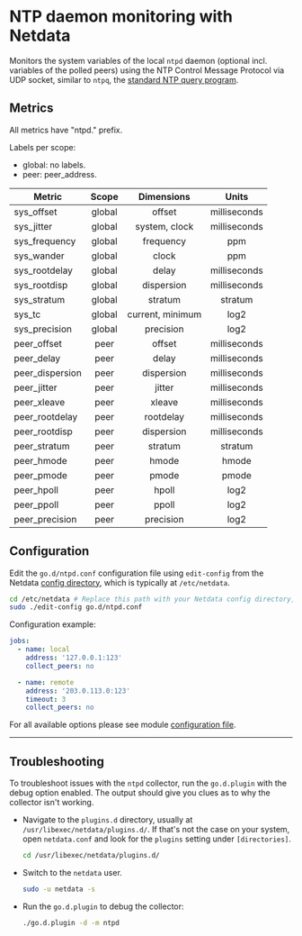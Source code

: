 <!--
title: "NTP daemon monitoring with Netdata"
custom_edit_url: "https://github.com/netdata/go.d.plugin/edit/master/modules/ntpd/README.md"
sidebar_label: "NTP daemon"
learn_status: "Published"
learn_topic_type: "References"
learn_rel_path: "Integrations/Monitor/Apps"
-->

# NTP daemon monitoring with Netdata

Monitors the system variables of the local `ntpd` daemon (optional incl. variables of the polled peers) using the NTP
Control Message Protocol via UDP socket, similar to `ntpq`,
the [standard NTP query program](http://doc.ntp.org/current-stable/ntpq.html).

## Metrics

All metrics have "ntpd." prefix.

Labels per scope:

- global: no labels.
- peer: peer_address.

| Metric          | Scope  |    Dimensions    |    Units     |
|-----------------|:------:|:----------------:|:------------:|
| sys_offset      | global |      offset      | milliseconds |
| sys_jitter      | global |  system, clock   | milliseconds |
| sys_frequency   | global |    frequency     |     ppm      |
| sys_wander      | global |      clock       |     ppm      |
| sys_rootdelay   | global |      delay       | milliseconds |
| sys_rootdisp    | global |    dispersion    | milliseconds |
| sys_stratum     | global |     stratum      |   stratum    |
| sys_tc          | global | current, minimum |     log2     |
| sys_precision   | global |    precision     |     log2     |
| peer_offset     |  peer  |      offset      | milliseconds |
| peer_delay      |  peer  |      delay       | milliseconds |
| peer_dispersion |  peer  |    dispersion    | milliseconds |
| peer_jitter     |  peer  |      jitter      | milliseconds |
| peer_xleave     |  peer  |      xleave      | milliseconds |
| peer_rootdelay  |  peer  |    rootdelay     | milliseconds |
| peer_rootdisp   |  peer  |    dispersion    | milliseconds |
| peer_stratum    |  peer  |     stratum      |   stratum    |
| peer_hmode      |  peer  |      hmode       |    hmode     |
| peer_pmode      |  peer  |      pmode       |    pmode     |
| peer_hpoll      |  peer  |      hpoll       |     log2     |
| peer_ppoll      |  peer  |      ppoll       |     log2     |
| peer_precision  |  peer  |    precision     |     log2     |

## Configuration

Edit the `go.d/ntpd.conf` configuration file using `edit-config` from the
Netdata [config directory](https://learn.netdata.cloud/docs/configure/nodes), which is typically at `/etc/netdata`.

```bash
cd /etc/netdata # Replace this path with your Netdata config directory, if different
sudo ./edit-config go.d/ntpd.conf

```

Configuration example:

```yaml
jobs:
  - name: local
    address: '127.0.0.1:123'
    collect_peers: no

  - name: remote
    address: '203.0.113.0:123'
    timeout: 3
    collect_peers: no
```

For all available options please see
module [configuration file](https://github.com/netdata/go.d.plugin/blob/master/config/go.d/ntpd.conf).

---

## Troubleshooting

To troubleshoot issues with the `ntpd` collector, run the `go.d.plugin` with the debug option enabled. The
output should give you clues as to why the collector isn't working.

- Navigate to the `plugins.d` directory, usually at `/usr/libexec/netdata/plugins.d/`. If that's not the case on
  your system, open `netdata.conf` and look for the `plugins` setting under `[directories]`.

  ```bash
  cd /usr/libexec/netdata/plugins.d/
  ```

- Switch to the `netdata` user.

  ```bash
  sudo -u netdata -s
  ```

- Run the `go.d.plugin` to debug the collector:

  ```bash
  ./go.d.plugin -d -m ntpd
  ```
